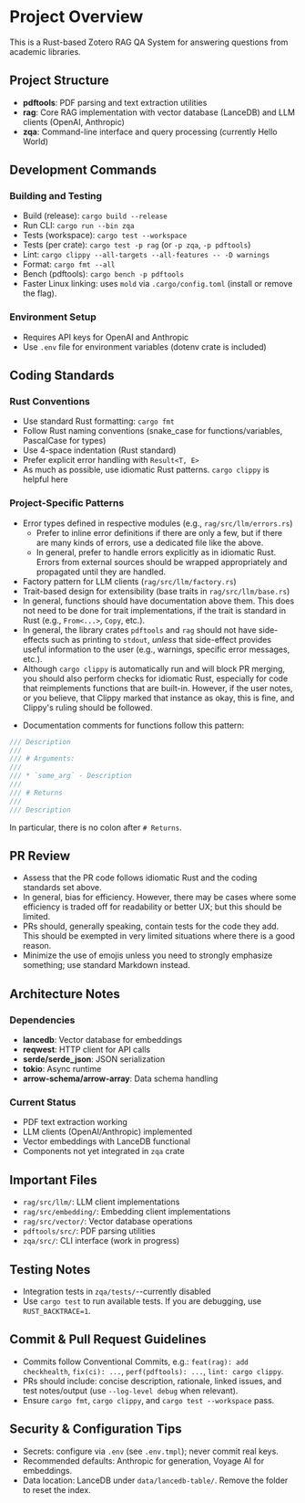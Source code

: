 # Project Overview

This is a Rust-based Zotero RAG QA System for answering questions from academic libraries.

## Project Structure

- **pdftools**: PDF parsing and text extraction utilities
- **rag**: Core RAG implementation with vector database (LanceDB) and LLM clients (OpenAI, Anthropic)
- **zqa**: Command-line interface and query processing (currently Hello World)

## Development Commands

### Building and Testing

- Build (release): `cargo build --release`
- Run CLI: `cargo run --bin zqa`
- Tests (workspace): `cargo test --workspace`
- Tests (per crate): `cargo test -p rag` (or `-p zqa`, `-p pdftools`)
- Lint: `cargo clippy --all-targets --all-features -- -D warnings`
- Format: `cargo fmt --all`
- Bench (pdftools): `cargo bench -p pdftools`
- Faster Linux linking: uses `mold` via `.cargo/config.toml` (install or remove the flag).

### Environment Setup

- Requires API keys for OpenAI and Anthropic
- Use `.env` file for environment variables (dotenv crate is included)

## Coding Standards

### Rust Conventions

- Use standard Rust formatting: `cargo fmt`
- Follow Rust naming conventions (snake_case for functions/variables, PascalCase for types)
- Use 4-space indentation (Rust standard)
- Prefer explicit error handling with `Result<T, E>`
- As much as possible, use idiomatic Rust patterns. `cargo clippy` is helpful here

### Project-Specific Patterns

- Error types defined in respective modules (e.g., `rag/src/llm/errors.rs`)
    - Prefer to inline error definitions if there are only a few, but if there are many kinds of errors, use a dedicated file like the above.
    - In general, prefer to handle errors explicitly as in idiomatic Rust. Errors from external sources should be wrapped appropriately and propagated until they are handled.
- Factory pattern for LLM clients (`rag/src/llm/factory.rs`)
- Trait-based design for extensibility (base traits in `rag/src/llm/base.rs`)
- In general, functions should have documentation above them. This does not need to be done for trait implementations, if the trait is standard in Rust (e.g., `From<...>`, `Copy`, etc.).
- In general, the library crates `pdftools` and `rag` should not have side-effects such as printing to `stdout`, _unless_ that side-effect provides useful information to the user (e.g., warnings, specific error messages, etc.).
- Although `cargo clippy` is automatically run and will block PR merging, you should also perform checks for idiomatic Rust, especially for code that reimplements functions that are built-in. However, if the user notes, or you believe, that Clippy marked that instance as okay, this is fine, and Clippy's ruling should be followed.
* Documentation comments for functions follow this pattern:
```rs
/// Description
///
/// # Arguments:
///
/// * `some_arg` - Description
///
/// # Returns
///
/// Description
```
In particular, there is no colon after `# Returns`.

## PR Review

- Assess that the PR code follows idiomatic Rust and the coding standards set above.
- In general, bias for efficiency. However, there may be cases where some efficiency is traded off for readability or better UX; but this should be limited.
- PRs should, generally speaking, contain tests for the code they add. This should be exempted in very limited situations where there is a good reason.
- Minimize the use of emojis unless you need to strongly emphasize something; use standard Markdown instead.

## Architecture Notes

### Dependencies

- **lancedb**: Vector database for embeddings
- **reqwest**: HTTP client for API calls
- **serde/serde_json**: JSON serialization
- **tokio**: Async runtime
- **arrow-schema/arrow-array**: Data schema handling

### Current Status

- PDF text extraction working
- LLM clients (OpenAI/Anthropic) implemented
- Vector embeddings with LanceDB functional
- Components not yet integrated in `zqa` crate

## Important Files

- `rag/src/llm/`: LLM client implementations
- `rag/src/embedding/`: Embedding client implementations
- `rag/src/vector/`: Vector database operations
- `pdftools/src/`: PDF parsing utilities
- `zqa/src/`: CLI interface (work in progress)

## Testing Notes

- Integration tests in `zqa/tests/`--currently disabled
- Use `cargo test` to run available tests. If you are debugging, use `RUST_BACKTRACE=1`.

## Commit & Pull Request Guidelines

- Commits follow Conventional Commits, e.g.: `feat(rag): add checkhealth`, `fix(ci): ...`, `perf(pdftools): ...`, `lint: cargo clippy`.
- PRs should include: concise description, rationale, linked issues, and test notes/output (use `--log-level debug` when relevant).
- Ensure `cargo fmt`, `cargo clippy`, and `cargo test --workspace` pass.

## Security & Configuration Tips

- Secrets: configure via `.env` (see `.env.tmpl`); never commit real keys.
- Recommended defaults: Anthropic for generation, Voyage AI for embeddings.
- Data location: LanceDB under `data/lancedb-table/`. Remove the folder to reset the index.
